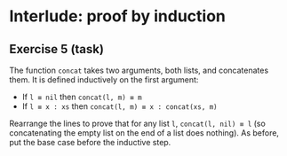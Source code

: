 # Interlude: proof by induction

## Exercise 5 (task)

The function `concat` takes two arguments, both lists, and concatenates them. It is defined inductively on the first
argument:
- If `l ≡ nil` then `concat(l, m) ≡ m`
- If `l ≡ x : xs` then `concat(l, m) ≡ x : concat(xs, m)`

Rearrange the lines to prove that for any list `l`, `concat(l, nil) ≡ l` (so concatenating the empty list on the end of
a list does nothing). As before, put the base case before the inductive step.
